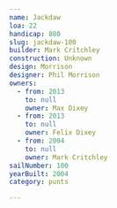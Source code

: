 ```yaml
---
name: Jackdaw
loa: 22
handicap: 880
slug: jackdaw-100
builder: Mark Critchley
construction: Unknown
design: Morrison
designer: Phil Morrison
owners:
  - from: 2013
    to: null
    owner: Max Dixey
  - from: 2013
    to: null
    owner: Felix Dixey
  - from: 2004
    to: null
    owner: Mark Critchley
sailNumber: 100
yearBuilt: 2004
category: punts

---
```

